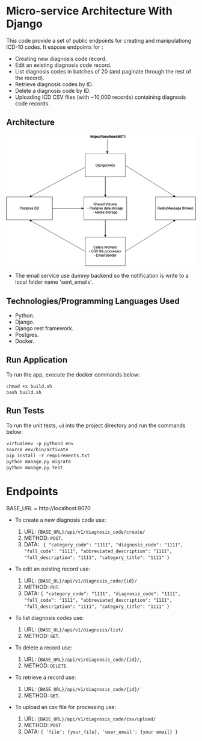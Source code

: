 # Micro-service Architecture With Django
This code provide a set of public endpoints for creating and manipulationg ICD-10 codes.
It expose endpoints for :
- Creating new diagnosis code record.
- Edit an existing diagnosis code record.
- List diagnosis codes in batches of 20 (and paginate through the rest of the record).
- Retrieve diagnosis codes by ID.
- Delete a diagnosis code by ID.
- Uploading ICD CSV files (with ~10,000 records) containing
diagnosis code records.

## Architecture
![architecture](docs/arch.png)
- The email service use dummy backend so the notification is write to a local folder name 'sent_emails'.

## Technologies/Programming Languages Used
- Python.
- Django.
- Django rest framework.
- Postgres.
- Docker.

## Run Application
To run the app, execute the docker commands below:
```angular2html
chmod +x build.sh
bash build.sh

```

## Run Tests
To run the unit tests, `cd` into the project directory and run the commands below:
```angular2html
virtualenv -p python3 env
source env/bin/activate
pip install -r requirements.txt
python manage.py migrate
python manage.py test

```

# Endpoints
BASE_URL = http://localhost:8070

* To create a new diagnosis code use: 
    1. URL: `{BASE_URL}/api/v1/diagnosis_code/create/`
    2. METHOD: `POST`.
    3. DATA: ```
        {
            "category_code": "1111",
            "diagnosis_code": "1111",
            "full_code": "1111",
            "abbreviated_description": "1111",
            "full_description": "1111",
            "category_title": "1111"
        }```
        
* To edit an existing record use: 
    1. URL: `{BASE_UL}/api/v1/diagnosis_code/{id}/` 
    2. METHOD: `PUT`.
    3. DATA: ```{
            "category_code": "1111",
            "diagnosis_code": "1111",
            "full_code": "1111",
            "abbreviated_description": "1111",
            "full_description": "1111",
            "category_title": "1111"
        }```
* To list diagnosis codes use: 
    1. URL: `{BASE_UL}/api/v1/diagnosis/list/` 
    2. METHOD: `GET`.
    
* To delete a record use: 
    1. URL: `{BASE_URL}/api/v1/diagnosis_code/{id}/`, 
    2. METHOD: `DELETE`.
    
* To retrieve a record use: 
    1. URL: `{BASE_URL}/api/v1/diagnosis_code/{id}/` 
    2. METHOD: `GET`.
    
* To upload an csv file for processing use:
    1. URL: `{BASE_URL}/api/v1/diagnosis_code/csv/upload/`
    2. METHOD: `POST`
    3. DATA: ```{
        'file': {your_file},
        'user_email': {your email}
     }```
